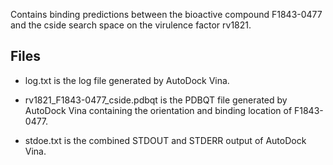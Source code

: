 Contains binding predictions between the bioactive compound F1843-0477 and the cside search space on the virulence factor rv1821.

## Files

- log.txt is the log file generated by AutoDock Vina.

- rv1821_F1843-0477_cside.pdbqt is the PDBQT file generated by AutoDock Vina containing the orientation and binding location of F1843-0477.

- stdoe.txt is the combined STDOUT and STDERR output of AutoDock Vina.

